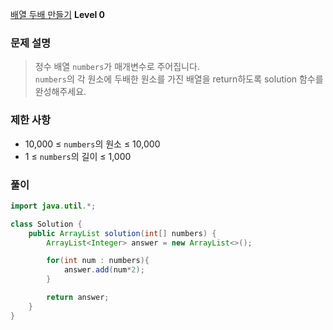 [배열 두배 만들기](https://school.programmers.co.kr/learn/courses/30/lessons/120809) **Level 0** 
### 문제 설명
> 정수 배열 `numbers`가 매개변수로 주어집니다. \
> `numbers`의 각 원소에 두배한 원소를 가진 배열을 return하도록 solution 함수를 완성해주세요.
  
### 제한 사항
- 10,000 ≤ `numbers`의 원소 ≤ 10,000
- 1 ≤ `numbers`의 길이 ≤ 1,000
### 풀이
```java
import java.util.*;

class Solution {
    public ArrayList solution(int[] numbers) {
        ArrayList<Integer> answer = new ArrayList<>();

        for(int num : numbers){
            answer.add(num*2);
        }

        return answer;
    }
}
```
